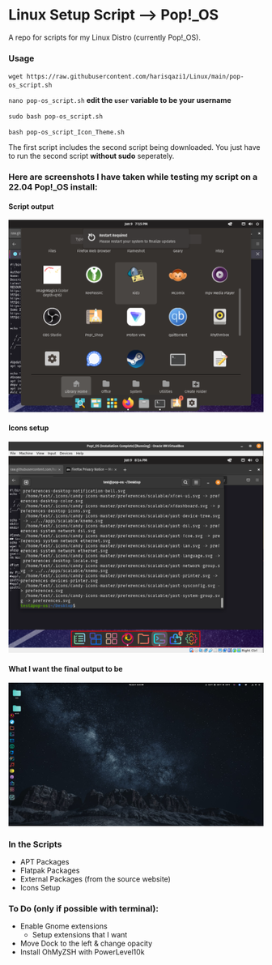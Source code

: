 # Linux Setup Script --> Pop!\_OS

A repo for scripts for my Linux Distro (currently Pop!\_OS). 

### Usage

`wget https://raw.githubusercontent.com/harisqazi1/Linux/main/pop-os_script.sh`

`nano pop-os_script.sh` **edit the `user` variable to be your username**

`sudo bash pop-os_script.sh`

`bash pop-os_script_Icon_Theme.sh`

The first script includes the second script being downloaded. You just have to run the second script **without sudo** seperately.

### Here are screenshots I have taken while testing my script on a 22.04 Pop!\_OS install:

#### Script output
![Script Output](https://github.com/harisqazi1/Linux/blob/main/assets/pop-os_script.png)

#### Icons setup
![Icon](https://github.com/harisqazi1/Linux/blob/main/assets/icons.png)

#### What I want the final output to be
![final product](https://github.com/harisqazi1/Linux/blob/main/assets/final_product.png)

### In the Scripts
- APT Packages
- Flatpak Packages
- External Packages (from the source website)
- Icons Setup

### To Do (only if possible with terminal):
- Enable Gnome extensions
  - Setup extensions that I want
- Move Dock to the left & change opacity
- Install OhMyZSH with PowerLevel10k
